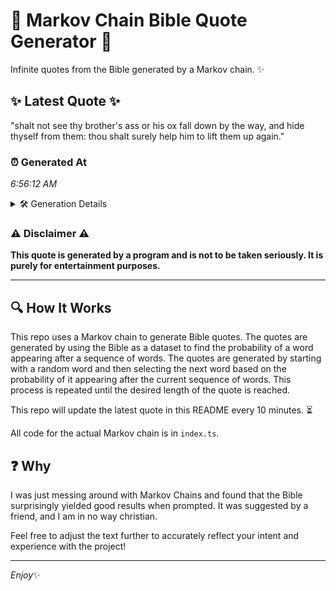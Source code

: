 # 📖 Markov Chain Bible Quote Generator 📖

Infinite quotes from the Bible generated by a Markov chain. ✨

## ✨ Latest Quote ✨
"shalt not see thy brother's ass or his ox fall down by the way, and hide thyself from them: thou shalt surely help him to lift them up again."

### ⏰ Generated At
*6:56:12 AM*

<details>
    <summary>🛠️ Generation Details</summary>
    <p>
        <strong>🌱 Seed:</strong> shalt<br>
        <strong>🔄 Iterations:</strong> 28<br>
        <strong>📜 Context History:</strong><br>[ shalt ]: not<br>[ shalt, not ]: see<br>[ shalt, not, see ]: thy<br>[ shalt, not, see, thy ]: brother's<br>[ shalt, not, see, thy, brother's ]: ass<br>[ shalt, not, see, thy, brother's, ass ]: or<br>[ not, see, thy, brother's, ass, or ]: his<br>[ see, thy, brother's, ass, or, his ]: ox<br>[ thy, brother's, ass, or, his, ox ]: fall<br>[ brother's, ass, or, his, ox, fall ]: down<br>[ ass, or, his, ox, fall, down ]: by<br>[ or, his, ox, fall, down, by ]: the<br>[ his, ox, fall, down, by, the ]: way,<br>[ ox, fall, down, by, the, way, ]: and<br>[ fall, down, by, the, way,, and ]: hide<br>[ down, by, the, way,, and, hide ]: thyself<br>[ by, the, way,, and, hide, thyself ]: from<br>[ the, way,, and, hide, thyself, from ]: them:<br>[ way,, and, hide, thyself, from, them: ]: thou<br>[ and, hide, thyself, from, them:, thou ]: shalt<br>[ hide, thyself, from, them:, thou, shalt ]: surely<br>[ thyself, from, them:, thou, shalt, surely ]: help<br>[ from, them:, thou, shalt, surely, help ]: him<br>[ them:, thou, shalt, surely, help, him ]: to<br>[ thou, shalt, surely, help, him, to ]: lift<br>[ shalt, surely, help, him, to, lift ]: them<br>[ surely, help, him, to, lift, them ]: up<br>[ help, him, to, lift, them, up ]: again.<br>
    </p>
</details>

### ⚠️ Disclaimer ⚠️
**This quote is generated by a program and is not to be taken seriously. It is purely for entertainment purposes.**

---

## 🔍 How It Works

This repo uses a Markov chain to generate Bible quotes. The quotes are generated by using the Bible as a dataset to find the probability of a word appearing after a sequence of words. The quotes are generated by starting with a random word and then selecting the next word based on the probability of it appearing after the current sequence of words. This process is repeated until the desired length of the quote is reached.

This repo will update the latest quote in this README every 10 minutes. ⏳

All code for the actual Markov chain is in `index.ts`.

## ❓ Why

I was just messing around with Markov Chains and found that the Bible surprisingly yielded good results when prompted. 
It was suggested by a friend, and I am in no way christian.

Feel free to adjust the text further to accurately reflect your intent and experience with the project!

---

*Enjoy*✨
